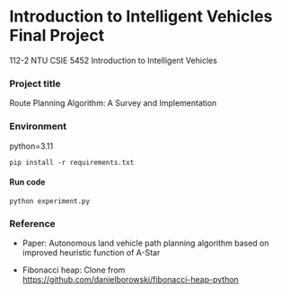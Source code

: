 # Introduction to Intelligent Vehicles Final Project

112-2 NTU CSIE 5452 Introduction to Intelligent Vehicles

### Project title
Route Planning Algorithm: A Survey and Implementation

### Environment
python=3.11
```
pip install -r requirements.txt
```

#### Run code
```
python experiment.py
```

### Reference
- Paper: Autonomous land vehicle path planning algorithm based on improved heuristic function of A-Star

- Fibonacci heap: Clone from https://github.com/danielborowski/fibonacci-heap-python 



